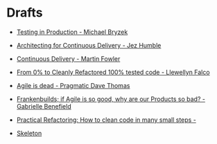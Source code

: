 # Drafts


* [Testing in Production - Michael Bryzek](testing-in-production)
* [Architecting for Continuous Delivery - Jez Humble](architecting-for-continuous-delivery)



* [Continuous Delivery - Martin Fowler](continuous-delivery)
* [From 0% to Cleanly Refactored 100% tested code - Llewellyn Falco](from-0-to-clean-refactored-100-tested-code)
* [Agile is dead - Pragmatic Dave Thomas](https://www.youtube.com/watch?v=a-BOSpxYJ9M)
* [Frankenbuilds; if Agile is so good, why are our Products so bad? - Gabrielle Benefield](https://www.youtube.com/watch?v=2JNXx8VdbAE)
* [Practical Refactoring: How to clean code in many small steps - ](https://www.youtube.com/watch?v=aWiwDdx_rdo)


* [Skeleton](skeleton)

<!--

-->


